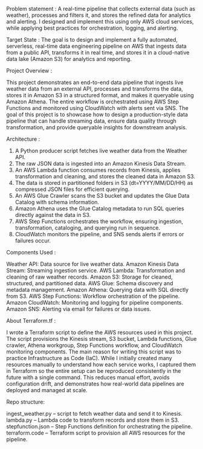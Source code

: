 Problem statement :
A real-time pipeline that collects external data (such as weather), processes and filters it, and stores the refined data for analytics and alerting.
I designed and implement this using only AWS cloud services, while applying best practices for orchestration, logging, and alerting.

Target State :
The goal is to design and implement a fully automated, serverless, real-time data engineering pipeline on AWS that ingests data from a public API, transforms it in real time, and stores it in a cloud-native data lake (Amazon S3) for analytics and reporting.

Project Overview : 

This project demonstrates an end-to-end data pipeline that ingests live weather data from an external API, processes and transforms the data, stores it in Amazon S3 in a structured format, and makes it queryable using Amazon Athena. The entire workflow is orchestrated using AWS Step Functions and monitored using CloudWatch with alerts sent via SNS.
The goal of this project is to showcase how to design a production-style data pipeline that can handle streaming data, ensure data quality through transformation, and provide queryable insights for downstream analysis.

Architecture :

1. A Python producer script fetches live weather data from the Weather API.
2. The raw JSON data is ingested into an Amazon Kinesis Data Stream.
3. An AWS Lambda function consumes records from Kinesis, applies transformation and cleaning, and stores the cleaned data in Amazon S3.
4. The data is stored in partitioned folders in S3 (dt=YYYY/MM/DD/HH) as compressed JSON files for efficient querying.
5. An AWS Glue Crawler scans the S3 bucket and updates the Glue Data Catalog with schema information.
6. Amazon Athena uses the Glue Catalog metadata to run SQL queries directly against the data in S3.
7. AWS Step Functions orchestrates the workflow, ensuring ingestion, transformation, cataloging, and querying run in sequence.
8. CloudWatch monitors the pipeline, and SNS sends alerts if errors or failures occur.

Components Used :

Weather API: Data source for live weather data.
Amazon Kinesis Data Stream: Streaming ingestion service.
AWS Lambda: Transformation and cleaning of raw weather records.
Amazon S3: Storage for cleaned, structured, and partitioned data.
AWS Glue: Schema discovery and metadata management.
Amazon Athena: Querying data with SQL directly from S3.
AWS Step Functions: Workflow orchestration of the pipeline.
Amazon CloudWatch: Monitoring and logging for pipeline components.
Amazon SNS: Alerting via email for failures or data issues.

About Terraform.tf :

I wrote a Terraform script to define the AWS resources used in this project. The script provisions the Kinesis stream, S3 bucket, Lambda functions, Glue crawler, Athena workgroup, Step Functions workflow, and CloudWatch monitoring components. The main reason for writing this script was to practice Infrastructure as Code (IaC). While I initially created many resources manually to understand how each service works, I captured them in Terraform so the entire setup can be reproduced consistently in the future with a single command. This reduces manual effort, avoids configuration drift, and demonstrates how real-world data pipelines are deployed and managed at scale.

Repo structure:

ingest_weather.py – script to fetch weather data and send it to Kinesis.
lambda.py – Lambda code to transform records and store them in S3.
stepfunction.json – Step Functions definition for orchestrating the pipeline.
terraform.code – Terraform script to provision all AWS resources for the pipeline.
